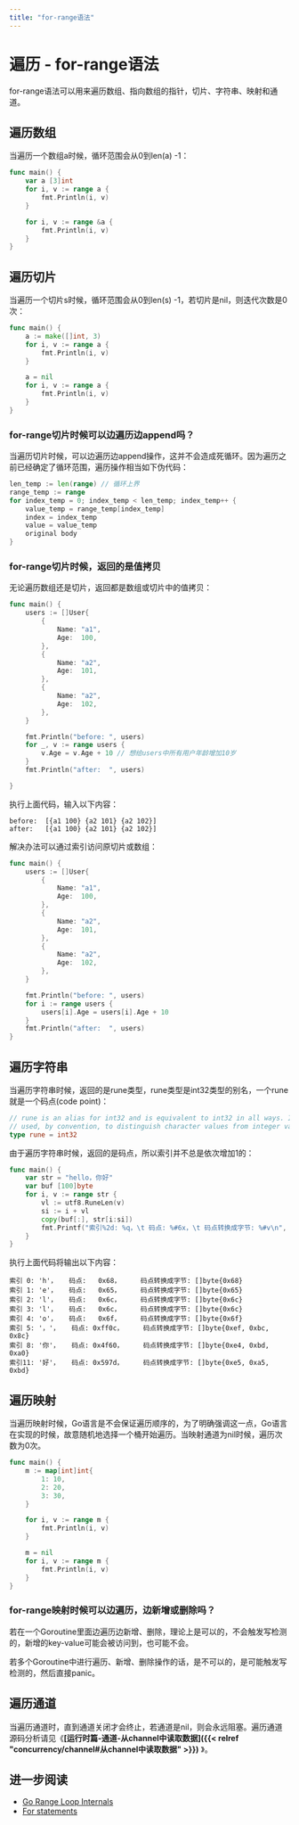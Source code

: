 ```yaml
---
title: "for-range语法"
---
```


# 遍历 - for-range语法

for-range语法可以用来遍历数组、指向数组的指针，切片、字符串、映射和通道。

## 遍历数组

当遍历一个数组a时候，循环范围会从0到len(a) -1：

```go
func main() {
	var a [3]int
	for i, v := range a {
		fmt.Println(i, v)
	}

    for i, v := range &a {
		fmt.Println(i, v)
	}
}
```

## 遍历切片

当遍历一个切片s时候，循环范围会从0到len(s) -1，若切片是nil，则迭代次数是0次：

```go
func main() {
	a := make([]int, 3)
	for i, v := range a {
		fmt.Println(i, v)
	}

    a = nil
    for i, v := range a {
		fmt.Println(i, v)
	}
}
```

### for-range切片时候可以边遍历边append吗？

当遍历切片时候，可以边遍历边append操作，这并不会造成死循环。因为遍历之前已经确定了循环范围，遍历操作相当如下伪代码：

```go
len_temp := len(range) // 循环上界
range_temp := range
for index_temp = 0; index_temp < len_temp; index_temp++ {
    value_temp = range_temp[index_temp]
    index = index_temp
    value = value_temp
    original body
}
```

### for-range切片时候，返回的是值拷贝

无论遍历数组还是切片，返回都是数组或切片中的值拷贝：

```go
func main() {
	users := []User{
		{
			Name: "a1",
			Age:  100,
		},
		{
			Name: "a2",
			Age:  101,
		},
		{
			Name: "a2",
			Age:  102,
		},
	}

	fmt.Println("before: ", users)
	for _, v := range users {
		v.Age = v.Age + 10 // 想给users中所有用户年龄增加10岁
	}
	fmt.Println("after:  ", users)

}
```

执行上面代码，输入以下内容：

```
before:  [{a1 100} {a2 101} {a2 102}]
after:   [{a1 100} {a2 101} {a2 102}]
```

解决办法可以通过索引访问原切片或数组：

```go
func main() {
	users := []User{
		{
			Name: "a1",
			Age:  100,
		},
		{
			Name: "a2",
			Age:  101,
		},
		{
			Name: "a2",
			Age:  102,
		},
	}

	fmt.Println("before: ", users)
	for i := range users {
		users[i].Age = users[i].Age + 10
	}
	fmt.Println("after:  ", users)
}
```

## 遍历字符串

当遍历字符串时候，返回的是rune类型，rune类型是int32类型的别名，一个rune就是一个码点(code point)：

```go
// rune is an alias for int32 and is equivalent to int32 in all ways. It is
// used, by convention, to distinguish character values from integer values.
type rune = int32
```


由于遍历字符串时候，返回的是码点，所以索引并不总是依次增加1的：

```go
func main() {
	var str = "hello，你好"
	var buf [100]byte
	for i, v := range str {
		vl := utf8.RuneLen(v)
		si := i + vl
		copy(buf[:], str[i:si])
		fmt.Printf("索引%2d: %q，\t 码点: %#6x，\t 码点转换成字节: %#v\n", i, v, v, buf[:vl])
	}
}
```

执行上面代码将输出以下内容：

```
索引 0: 'h'，	 码点:   0x68，	 码点转换成字节: []byte{0x68}
索引 1: 'e'，	 码点:   0x65，	 码点转换成字节: []byte{0x65}
索引 2: 'l'，	 码点:   0x6c，	 码点转换成字节: []byte{0x6c}
索引 3: 'l'，	 码点:   0x6c，	 码点转换成字节: []byte{0x6c}
索引 4: 'o'，	 码点:   0x6f，	 码点转换成字节: []byte{0x6f}
索引 5: '，'，	 码点: 0xff0c，	 码点转换成字节: []byte{0xef, 0xbc, 0x8c}
索引 8: '你'，	 码点: 0x4f60，	 码点转换成字节: []byte{0xe4, 0xbd, 0xa0}
索引11: '好'，	 码点: 0x597d，	 码点转换成字节: []byte{0xe5, 0xa5, 0xbd}
```

## 遍历映射

当遍历映射时候，Go语言是不会保证遍历顺序的，为了明确强调这一点，Go语言在实现的时候，故意随机地选择一个桶开始遍历。当映射通道为nil时候，遍历次数为0次。

```go
func main() {
	m := map[int]int{
		1: 10,
		2: 20,
		3: 30,
	}

	for i, v := range m {
		fmt.Println(i, v)
	}

	m = nil
	for i, v := range m {
		fmt.Println(i, v)
	}
}
```

### for-range映射时候可以边遍历，边新增或删除吗？

若在一个Goroutine里面边遍历边新增、删除，理论上是可以的，不会触发写检测的，新增的key-value可能会被访问到，也可能不会。

若多个Goroutine中进行遍历、新增、删除操作的话，是不可以的，是可能触发写检测的，然后直接panic。

## 遍历通道

当遍历通道时，直到通道关闭才会终止，若通道是nil，则会永远阻塞。遍历通道源码分析请见《**[运行时篇-通道-从channel中读取数据]({{< relref "concurrency/channel#从channel中读取数据" >}})** 》。


## 进一步阅读

- [Go Range Loop Internals](https://garbagecollected.org/2017/02/22/go-range-loop-internals/)
- [For statements](https://golang.org/ref/spec#For_statements)